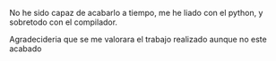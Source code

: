 No he sido capaz de acabarlo a tiempo, me he liado con el python, y sobretodo
con el compilador.

Agradecideria que se me valorara el trabajo realizado aunque no este acabado